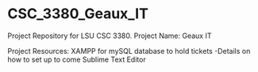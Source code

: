 # CSC_3380_Geaux_IT
Project Repository for LSU CSC 3380. Project Name: Geaux IT

Project Resources:
XAMPP for mySQL database to hold tickets
 -Details on how to set up to come
Sublime Text Editor 
